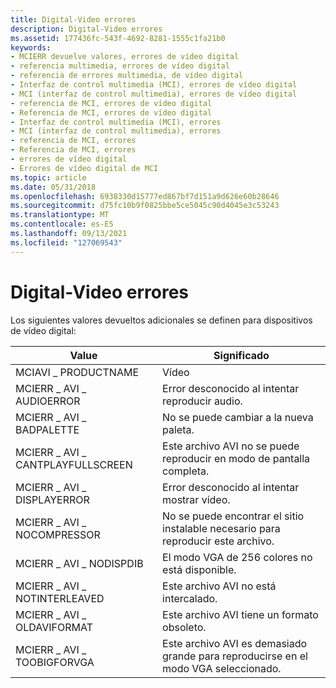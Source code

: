 ```yaml
---
title: Digital-Video errores
description: Digital-Video errores
ms.assetid: 177436fc-543f-4692-8281-1555c1fa21b0
keywords:
- MCIERR devuelve valores, errores de vídeo digital
- referencia multimedia, errores de vídeo digital
- referencia de errores multimedia, de vídeo digital
- Interfaz de control multimedia (MCI), errores de vídeo digital
- MCI (interfaz de control multimedia), errores de vídeo digital
- referencia de MCI, errores de vídeo digital
- Referencia de MCI, errores de vídeo digital
- Interfaz de control multimedia (MCI), errores
- MCI (interfaz de control multimedia), errores
- referencia de MCI, errores
- Referencia de MCI, errores
- errores de vídeo digital
- Errores de vídeo digital de MCI
ms.topic: article
ms.date: 05/31/2018
ms.openlocfilehash: 6938330d15777ed867bf7d151a9d626e60b28646
ms.sourcegitcommit: d75fc10b9f0825bbe5ce5045c90d4045e3c53243
ms.translationtype: MT
ms.contentlocale: es-ES
ms.lasthandoff: 09/13/2021
ms.locfileid: "127069543"
---
```

# <a name="digital-video-errors"></a>Digital-Video errores

Los siguientes valores devueltos adicionales se definen para dispositivos de vídeo digital:



| Value                           | Significado                                                         |
|---------------------------------|-----------------------------------------------------------------|
| MCIAVI \_ PRODUCTNAME             | Vídeo                                                           |
| MCIERR \_ AVI \_ AUDIOERROR         | Error desconocido al intentar reproducir audio.                   |
| MCIERR \_ AVI \_ BADPALETTE         | No se puede cambiar a la nueva paleta.                                |
| MCIERR \_ AVI \_ CANTPLAYFULLSCREEN | Este archivo AVI no se puede reproducir en modo de pantalla completa.             |
| MCIERR \_ AVI \_ DISPLAYERROR       | Error desconocido al intentar mostrar vídeo.                |
| MCIERR \_ AVI \_ NOCOMPRESSOR       | No se puede encontrar el sitio instalable necesario para reproducir este archivo.   |
| MCIERR \_ AVI \_ NODISPDIB          | El modo VGA de 256 colores no está disponible.                               |
| MCIERR \_ AVI \_ NOTINTERLEAVED     | Este archivo AVI no está intercalado.                               |
| MCIERR \_ AVI \_ OLDAVIFORMAT       | Este archivo AVI tiene un formato obsoleto.                         |
| MCIERR \_ AVI \_ TOOBIGFORVGA       | Este archivo AVI es demasiado grande para reproducirse en el modo VGA seleccionado. |



 

 

 




